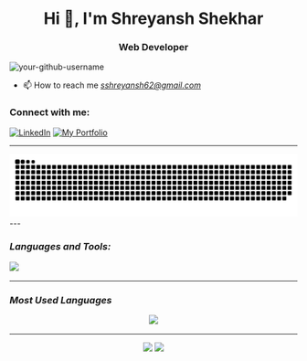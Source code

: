 <h1 align="center">Hi 👋, I'm Shreyansh Shekhar</h1>
<h3 align="center">Web Developer</h3>

<p align="left"> <img src="https://komarev.com/ghpvc/?username=Frost2204&label=Profile%20views&color=0e75b6&style=flat" alt="your-github-username" /> </p>

- 📫 How to reach me *sshreyansh62@gmail.com*

### Connect with me:
[![LinkedIn](https://img.shields.io/badge/LinkedIn-0077B5?style=for-the-badge&logo=linkedin&logoColor=white)](https://www.linkedin.com/in/nikunj-ranjan-668696177/)
[![My Portfolio](https://img.shields.io/badge/Portfolio-000000?style=for-the-badge&logo=react&logoColor=white)](https://nikunjranjan.vercel.app/)

---
<img src="https://raw.githubusercontent.com/MrEvrim/MrEvrim/output/github-contribution-grid-snake-dark.svg" width="700px">
---

### *Languages and Tools:*
<p align="left">
  <img src="https://skillicons.dev/icons?i=unity,androidstudio,cpp,cs,sqlite" />
</p>

---

### *Most Used Languages*
<p align="center">
  <img src="https://github-readme-stats.vercel.app/api/top-langs/?username=Frost2204&layout=compact&theme=dark" />
</p>

---
<p align="center">
  <img src="https://github-readme-streak-stats.herokuapp.com/?user=Frost2204&theme=dark" />    
  <img src="https://github-readme-stats.vercel.app/api?username=Frost2204&show_icons=true&theme=dark" />
</p>
